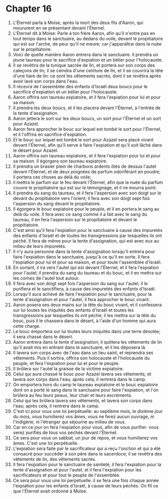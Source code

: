 # Chapter 16

1. L'Éternel parla à Moïse, après la mort des deux fils d'Aaron, qui moururent en se présentant devant l'Éternel.
2. L'Éternel dit à Moïse: Parle à ton frère Aaron, afin qu'il n'entre pas en tout temps dans le sanctuaire, au dedans du voile, devant le propitiatoire qui est sur l'arche, de peur qu'il ne meure; car j'apparaîtrai dans la nuée sur le propitiatoire.
3. Voici de quelle manière Aaron entrera dans le sanctuaire. Il prendra un jeune taureau pour le sacrifice d'expiation et un bélier pour l'holocauste.
4. Il se revêtira de la tunique sacrée de lin, et portera sur son corps des caleçons de lin; il se ceindra d'une ceinture de lin, et il se couvrira la tête d'une tiare de lin: ce sont les vêtements sacrés, dont il se revêtira après avoir lavé son corps dans l'eau.
5. Il recevra de l'assemblée des enfants d'Israël deux boucs pour le sacrifice d'expiation et un bélier pour l'holocauste.
6. Aaron offrira son taureau expiatoire, et il fera l'expiation pour lui et pour sa maison.
7. Il prendra les deux boucs, et il les placera devant l'Éternel, à l'entrée de la tente d'assignation.
8. Aaron jettera le sort sur les deux boucs, un sort pour l'Éternel et un sort pour Azazel.
9. Aaron fera approcher le bouc sur lequel est tombé le sort pour l'Éternel, et il l'offrira en sacrifice d'expiation.
10. Et le bouc sur lequel est tombé le sort pour Azazel sera placé vivant devant l'Éternel, afin qu'il serve à faire l'expiation et qu'il soit lâché dans le désert pour Azazel.
11. Aaron offrira son taureau expiatoire, et il fera l'expiation pour lui et pour sa maison. Il égorgera son taureau expiatoire.
12. Il prendra un brasier plein de charbons ardents ôtés de dessus l'autel devant l'Éternel, et de deux poignées de parfum odoriférant en poudre; il portera ces choses au delà du voile;
13. il mettra le parfum sur le feu devant l'Éternel, afin que la nuée du parfum couvre le propitiatoire qui est sur le témoignage, et il ne mourra point.
14. Il prendra du sang du taureau, et il fera l'aspersion avec son doigt sur le devant du propitiatoire vers l'orient; il fera avec son doigt sept fois l'aspersion du sang devant le propitiatoire.
15. Il égorgera le bouc expiatoire pour le peuple, et il en portera le sang au delà du voile. Il fera avec ce sang comme il a fait avec le sang du taureau, il en fera l'aspersion sur le propitiatoire et devant le propitiatoire.
16. C'est ainsi qu'il fera l'expiation pour le sanctuaire à cause des impuretés des enfants d'Israël et de toutes les transgressions par lesquelles ils ont péché. Il fera de même pour la tente d'assignation, qui est avec eux au milieu de leurs impuretés.
17. Il n'y aura personne dans la tente d'assignation lorsqu'il entrera pour faire l'expiation dans le sanctuaire, jusqu'à ce qu'il en sorte. Il fera l'expiation pour lui et pour sa maison, et pour toute l'assemblée d'Israël.
18. En sortant, il ira vers l'autel qui est devant l'Éternel, et il fera l'expiation pour l'autel; il prendra du sang du taureau et du bouc, et il en mettra sur les cornes de l'autel tout autour.
19. Il fera avec son doigt sept fois l'aspersion du sang sur l'autel; il le purifiera et le sanctifiera, à cause des impuretés des enfants d'Israël.
20. Lorsqu'il aura achevé de faire l'expiation pour le sanctuaire, pour la tente d'assignation et pour l'autel, il fera approcher le bouc vivant.
21. Aaron posera ses deux mains sur la tête du bouc vivant, et il confessera sur lui toutes les iniquités des enfants d'Israël et toutes les transgressions par lesquelles ils ont péché; il les mettra sur la tête du bouc, puis il le chassera dans le désert, à l'aide d'un homme qui aura cette charge.
22. Le bouc emportera sur lui toutes leurs iniquités dans une terre désolée; il sera chassé dans le désert.
23. Aaron entrera dans la tente d'assignation; il quittera les vêtements de lin qu'il avait mis en entrant dans le sanctuaire, et il les déposera là.
24. Il lavera son corps avec de l'eau dans un lieu saint, et reprendra ses vêtements. Puis il sortira, offrira son holocauste et l'holocauste du peuple, et fera l'expiation pour lui et pour le peuple.
25. Il brûlera sur l'autel la graisse de la victime expiatoire.
26. Celui qui aura chassé le bouc pour Azazel lavera ses vêtements, et lavera son corps dans l'eau; après cela, il rentrera dans le camp.
27. On emportera hors du camp le taureau expiatoire et le bouc expiatoire dont on a porté le sang dans le sanctuaire pour faire l'expiation, et l'on brûlera au feu leurs peaux, leur chair et leurs excréments.
28. Celui qui les brûlera lavera ses vêtements, et lavera son corps dans l'eau; après cela, il rentrera dans le camp.
29. C'est ici pour vous une loi perpétuelle: au septième mois, le dixième jour du mois, vous humilierez vos âmes, vous ne ferez aucun ouvrage, ni l'indigène, ni l'étranger qui séjourne au milieu de vous.
30. Car en ce jour on fera l'expiation pour vous, afin de vous purifier: vous serez purifiés de tous vos péchés devant l'Éternel.
31. Ce sera pour vous un sabbat, un jour de repos, et vous humilierez vos âmes. C'est une loi perpétuelle.
32. L'expiation sera faite par le sacrificateur qui a reçu l'onction et qui a été consacré pour succéder à son père dans le sacerdoce; il se revêtira des vêtements de lin, des vêtements sacrés.
33. Il fera l'expiation pour le sanctuaire de sainteté, il fera l'expiation pour la tente d'assignation et pour l'autel, et il fera l'expiation pour les sacrificateurs et pour tout le peuple de l'assemblée.
34. Ce sera pour vous une loi perpétuelle: il se fera une fois chaque année l'expiation pour les enfants d'Israël, à cause de leurs péchés. On fit ce que l'Éternel avait ordonné à Moïse.

